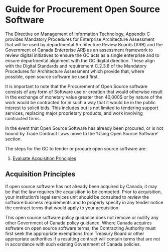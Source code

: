 # Guide for Procurement Open Source Software 

The Directive on Management of Information Technology, Appendix C provides Mandatory Procedures for Enterprise Architecture Assessment that will be used by departmental Architecture Review Boards (ARB) and the Government of Canada Enterprise ARB as an assessment framework to review digital initiatives to ensure the GC acts as a single enterprise and to ensure departmental alignment with the GC digital direction.
These align with the Digital Standards and requirement C.2.3.8 of the Mandatory Procedures for Architecture Assessment which provide that, where possible, open source software be used first.

It is important to note that the Procurement of Open Source software consists of any form of Software use or creation that would otherwise result in the exchange of monetary value greater then 40,000$ or by nature of the work would be contracted for in such a way that it would be in the public interest to solicit bids. This includes but is not limited to tendering support services, replacing major proprietary products, and work involving contracted firms.

In the event that Open Source Software has already been procured, or is not bound by Trade Contract Laws move to the ‘Using Open Source Software’ section.

The steps for the GC to tender or procure open source software are:
1. [Evaluate Acquisition Principles](#acquisition-principles)

## Acquisition Principles
If open source software has not already been acquired by Canada, it may be that the law requires the acquisition to be competed.  Prior to acquisition, your institution’s legal services unit should be consulted to review the software business requirements and to properly specify in any tender notice the contract terms that would apply to your acquisition.  

This open source software policy guidance does not remove or nullify any other Government of Canada policy guidance.  Where Canada acquires software on open source software terms, the Contracting Authority must first seek the appropriate exemptions from Treasury Board or other appropriate authorities if a resulting contract will contain terms that are not in accordance with such existing Government of Canada policies.